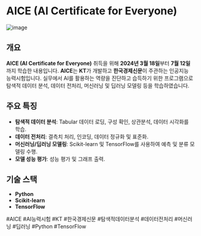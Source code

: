 # **AICE (AI Certificate for Everyone)**

![image](https://github.com/user-attachments/assets/f6b5d35e-d461-4029-b7df-c52c4da3590c)


## **개요**
**AICE (AI Certificate for Everyone)** 취득을 위해 **2024년 3월 18일**부터 **7월 12일**까지 학습한 내용입니다. 
**AICE**는 **KT**가 개발하고 **한국경제신문**이 주관하는 인공지능 능력시험입니다. 
실무에서 AI를 활용하는 역량을 진단하고 습득하기 위한 프로그램으로 탐색적 데이터 분석, 데이터 전처리, 머신러닝 및 딥러닝 모델링 등을 학습하였습니다.

## **주요 특징**
- **탐색적 데이터 분석**: Tabular 데이터 로딩, 구성 확인, 상관분석, 데이터 시각화를 학습.
- **데이터 전처리**: 결측치 처리, 인코딩, 데이터 정규화 및 표준화.
- **머신러닝/딥러닝 모델링**: Scikit-learn 및 TensorFlow를 사용하여 예측 및 분류 모델링 수행.
- **모델 성능 평가**: 성능 평가 및 그래프 출력.


## **기술 스택**
- **Python**
- **Scikit-learn**
- **TensorFlow**


#AICE #AI능력시험 #KT #한국경제신문 #탐색적데이터분석 #데이터전처리 #머신러닝 #딥러닝 #Python #TensorFlow
